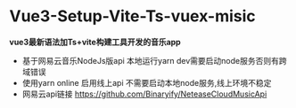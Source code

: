 # Vue3-Setup-Vite-Ts-vuex-misic
**vue3最新语法加Ts+vite构建工具开发的音乐app**

- 基于网易云音乐NodeJs版api 本地运行yarn dev需要启动node服务否则有跨域错误 
- 使用yarn online  启用线上api 不需要启动本地node服务,线上环境不稳定
- 网易云api链接 https://github.com/Binaryify/NeteaseCloudMusicApi 

